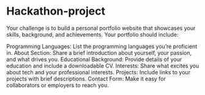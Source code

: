 # Hackathon-project
Your challenge is to build a personal portfolio website that showcases your skills, background, and achievements. Your portfolio should include:

Programming Languages: List the programming languages you’re proficient in.
About Section: Share a brief introduction about yourself, your passion, and what drives you.
Educational Background: Provide details of your education and include a downloadable CV.
Interests: Share what excites you about tech and your professional interests.
Projects: Include links to your projects with brief descriptions.
Contact Form: Make it easy for collaborators or employers to reach you.
